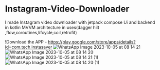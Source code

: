 # Instagram-Video-Downloader
I made Instagram video downloader with jetpack compose Ui and backend in kotlin MVVM architecture in uses(dagger hilt ,flow,coroutines,lifcycle,coil,retrofit)

!Download the APP - https://play.google.com/store/apps/details?id=com.tech.instasaver
![WhatsApp Image 2023-10-05 at 08 14 21](https://github.com/gitcoder-aman/Instagram-Video-Downloader/assets/96575890/4e447c6b-d482-42d2-9281-f1d92db7e216) ![WhatsApp Image 2023-10-05 at 08 14 20](https://github.com/gitcoder-aman/Instagram-Video-Downloader/assets/96575890/d4854d75-3df8-4d51-9436-af69379382c7)
 ![WhatsApp Image 2023-10-05 at 08 14 21 (1)](https://github.com/gitcoder-aman/Instagram-Video-Downloader/assets/96575890/47fd54bf-d2e2-48b2-a891-94cee723c210) ![WhatsApp Image 2023-10-05 at 08 14 20 (1)](https://github.com/gitcoder-aman/Instagram-Video-Downloader/assets/96575890/ce65f506-20d0-4da6-b526-055444cac359)


